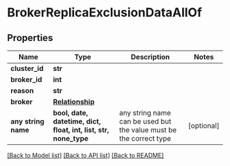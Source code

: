 # BrokerReplicaExclusionDataAllOf


## Properties
Name | Type | Description | Notes
------------ | ------------- | ------------- | -------------
**cluster_id** | **str** |  | 
**broker_id** | **int** |  | 
**reason** | **str** |  | 
**broker** | [**Relationship**](Relationship.md) |  | 
**any string name** | **bool, date, datetime, dict, float, int, list, str, none_type** | any string name can be used but the value must be the correct type | [optional]

[[Back to Model list]](../README.md#documentation-for-models) [[Back to API list]](../README.md#documentation-for-api-endpoints) [[Back to README]](../README.md)


